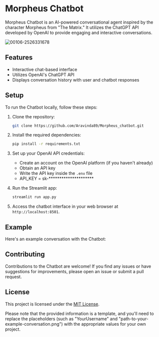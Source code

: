 # Morpheus Chatbot

Morpheus Chatbot is an AI-powered conversational agent inspired by the character Morpheus from "The Matrix." It utilizes the ChatGPT API developed by OpenAI to provide engaging and interactive conversations.

![00106-2526331678](https://github.com/Aravinda89/Morpheus_chatbot/assets/31471559/6cdd07de-18c3-49fd-8170-b58320c85545)

## Features

- Interactive chat-based interface
- Utilizes OpenAI's ChatGPT API 
- Displays conversation history with user and chatbot responses

## Setup

To run the Chatbot locally, follow these steps:

1. Clone the repository:

   ```bash
   git clone https://github.com/Aravinda89/Morpheus_chatbot.git
   ```

2. Install the required dependencies:

   ```bash
   pip install -r requirements.txt
   ```

3. Set up your OpenAI API credentials:

   - Create an account on the OpenAI platform (if you haven't already)
   - Obtain an API key
   - Write the API key inside the `.env` file
   - API_KEY = sk-*********************

4. Run the Streamlit app:

   ```bash
   streamlit run app.py
   ```

5. Access the chatbot interface in your web browser at `http://localhost:8501`.


## Example

Here's an example conversation with the Chatbot:




## Contributing

Contributions to the Chatbot are welcome! If you find any issues or have suggestions for improvements, please open an issue or submit a pull request.

## License

This project is licensed under the [MIT License](LICENSE).

Please note that the provided information is a template, and you'll need to replace the placeholders (such as "YourUsername" and "path-to-your-example-conversation.png") with the appropriate values for your own project.

